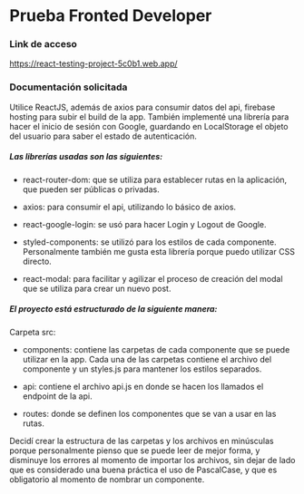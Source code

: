 # Prueba Fronted Developer

### Link de acceso

https://react-testing-project-5c0b1.web.app/

### Documentación solicitada

Utilice ReactJS, además de axios para consumir datos del api, firebase hosting para 
subir el build de la app. También implementé una librería para hacer el inicio de sesión con Google, guardando en LocalStorage el objeto del usuario para saber el estado de autenticación.


##### Las librerías usadas son las siguientes:

- react-router-dom: que se utiliza para establecer rutas en la aplicación, que pueden ser públicas o privadas.

- axios: para consumir el api, utilizando lo básico de axios.

- react-google-login: se usó para hacer Login y Logout de Google.

- styled-components: se utilizó para los estilos de cada componente. Personalmente también me gusta esta librería porque puedo utilizar CSS directo. 

- react-modal: para facilitar y agilizar el proceso de creación del modal que se utiliza para crear un nuevo post.


##### El proyecto está estructurado de la siguiente manera:

Carpeta src:

- components: contiene las carpetas de cada componente que se puede utilizar en la app. Cada una de las carpetas contiene el archivo del componente y un styles.js para mantener los estilos separados.

- api: contiene el archivo api.js en donde se hacen los llamados el endpoint de la api.

- routes: donde se definen los componentes que se van a usar en las rutas.

Decidí crear la estructura de las carpetas y los archivos en minúsculas porque personalmente pienso que se puede leer de mejor forma, y disminuye los errores al momento de importar los archivos, sin dejar de lado que es considerado una buena práctica el uso de PascalCase, y que es obligatorio al momento de nombrar un componente.
